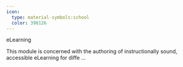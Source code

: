 ```yaml
---
icon:
  type: material-symbols:school
  color: 398126
---
```


eLearning

This module is concerned with the authoring of instructionally sound, accessible eLearning for diffe ... 
